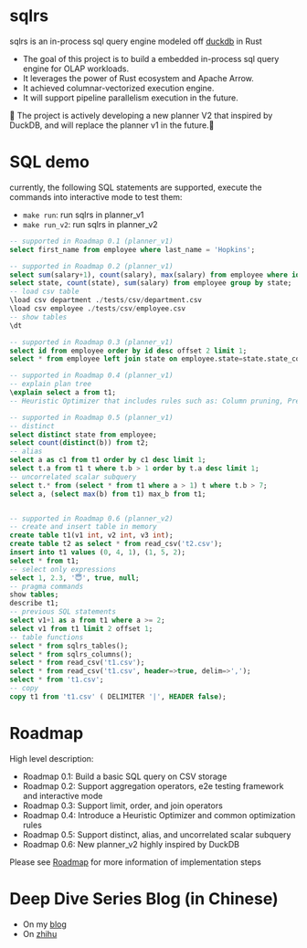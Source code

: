 # sqlrs

sqlrs is an in-process sql query engine modeled off [duckdb](https://github.com/duckdb/duckdb) in Rust

- The goal of this project is to build a embedded in-process sql query engine for OLAP workloads.
- It leverages the power of Rust ecosystem and Apache Arrow.
- It achieved columnar-vectorized execution engine.
- It will support pipeline parallelism execution in the future.

🚧 The project is actively developing a new planner V2 that inspired by DuckDB, and will replace the planner v1 in the future.🚧 

# SQL demo

currently, the following SQL statements are supported, execute the commands into interactive mode to test them:

- `make run`: run sqlrs in planner_v1
- `make run_v2`: run sqlrs in planner_v2

```sql
-- supported in Roadmap 0.1 (planner_v1)
select first_name from employee where last_name = 'Hopkins';

-- supported in Roadmap 0.2 (planner_v1)
select sum(salary+1), count(salary), max(salary) from employee where id > 1;
select state, count(state), sum(salary) from employee group by state;
-- load csv table
\load csv department ./tests/csv/department.csv
\load csv employee ./tests/csv/employee.csv
-- show tables
\dt

-- supported in Roadmap 0.3 (planner_v1)
select id from employee order by id desc offset 2 limit 1;
select * from employee left join state on employee.state=state.state_code and state.state_name!='California State';

-- supported in Roadmap 0.4 (planner_v1)
-- explain plan tree
\explain select a from t1;
-- Heuristic Optimizer that includes rules such as: Column pruning, Predicates pushdown, Limit pushdown etc.

-- supported in Roadmap 0.5 (planner_v1)
-- distinct
select distinct state from employee;
select count(distinct(b)) from t2;
-- alias
select a as c1 from t1 order by c1 desc limit 1;
select t.a from t1 t where t.b > 1 order by t.a desc limit 1;
-- uncorrelated scalar subquery
select t.* from (select * from t1 where a > 1) t where t.b > 7;
select a, (select max(b) from t1) max_b from t1;


-- supported in Roadmap 0.6 (planner_v2)
-- create and insert table in memory
create table t1(v1 int, v2 int, v3 int);
create table t2 as select * from read_csv('t2.csv');
insert into t1 values (0, 4, 1), (1, 5, 2);
select * from t1;
-- select only expressions
select 1, 2.3, '😇', true, null;
-- pragma commands
show tables;
describe t1;
-- previous SQL statements
select v1+1 as a from t1 where a >= 2;
select v1 from t1 limit 2 offset 1;
-- table functions
select * from sqlrs_tables();
select * from sqlrs_columns();
select * from read_csv('t1.csv');
select * from read_csv('t1.csv', header=>true, delim=>',');
select * from 't1.csv';
-- copy
copy t1 from 't1.csv' ( DELIMITER '|', HEADER false);
```


# Roadmap

High level description:

- Roadmap 0.1: Build a basic SQL query on CSV storage
- Roadmap 0.2: Support aggregation operators, e2e testing framework and interactive mode
- Roadmap 0.3: Support limit, order, and join operators
- Roadmap 0.4: Introduce a Heuristic Optimizer and common optimization rules
- Roadmap 0.5: Support distinct, alias, and uncorrelated scalar subquery
- Roadmap 0.6: New planner_v2 highly inspired by DuckDB

Please see [Roadmap](https://github.com/Fedomn/sqlrs/issues?q=roadmap) for more information of implementation steps


# Deep Dive Series Blog (in Chinese)

- On my [blog](https://frankma.me/categories/sqlrs/)
- On [zhihu](https://www.zhihu.com/column/c_1554474699211628544)

